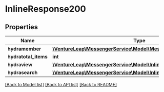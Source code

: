 # InlineResponse200

## Properties
Name | Type | Description | Notes
------------ | ------------- | ------------- | -------------
**hydramember** | [**\VentureLeap\MessengerService\Model\MessageJsonldMessageRead[]**](MessageJsonldMessageRead.md) |  | 
**hydratotal_items** | **int** |  | [optional] 
**hydraview** | [**\VentureLeap\MessengerService\Model\InlineResponse200Hydraview**](InlineResponse200Hydraview.md) |  | [optional] 
**hydrasearch** | [**\VentureLeap\MessengerService\Model\InlineResponse200Hydrasearch**](InlineResponse200Hydrasearch.md) |  | [optional] 

[[Back to Model list]](../../README.md#documentation-for-models) [[Back to API list]](../../README.md#documentation-for-api-endpoints) [[Back to README]](../../README.md)


